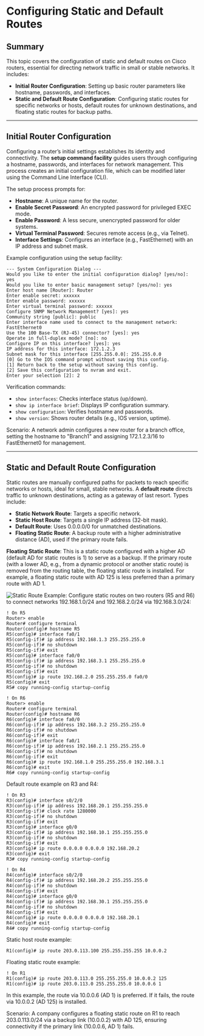 # Configuring Static and Default Routes

## Summary

This topic covers the configuration of static and default routes on Cisco routers, essential for directing network traffic in small or stable networks. It includes:

* **Initial Router Configuration**: Setting up basic router parameters like hostname, passwords, and interfaces.
* **Static and Default Route Configuration**: Configuring static routes for specific networks or hosts, default routes for unknown destinations, and floating static routes for backup paths.

---

## Initial Router Configuration

Configuring a router’s initial settings establishes its identity and connectivity. The **setup command facility** guides users through configuring a hostname, passwords, and interfaces for network management. This process creates an initial configuration file, which can be modified later using the Command Line Interface (CLI).

The setup process prompts for:
- **Hostname**: A unique name for the router.
- **Enable Secret Password**: An encrypted password for privileged EXEC mode.
- **Enable Password**: A less secure, unencrypted password for older systems.
- **Virtual Terminal Password**: Secures remote access (e.g., via Telnet).
- **Interface Settings**: Configures an interface (e.g., FastEthernet) with an IP address and subnet mask.

Example configuration using the setup facility:
```
--- System Configuration Dialog ---
Would you like to enter the initial configuration dialog? [yes/no]: yes
Would you like to enter basic management setup? [yes/no]: yes
Enter host name [Router]: Router
Enter enable secret: xxxxxx
Enter enable password: xxxxxx
Enter virtual terminal password: xxxxxx
Configure SNMP Network Management? [yes]: yes
Community string [public]: public
Enter interface name used to connect to the management network: FastEthernet0
Use the 100 Base-TX (RJ-45) connector? [yes]: yes
Operate in full-duplex mode? [no]: no
Configure IP on this interface? [yes]: yes
IP address for this interface: 172.1.2.3
Subnet mask for this interface [255.255.0.0]: 255.255.0.0
[0] Go to the IOS command prompt without saving this config.
[1] Return back to the setup without saving this config.
[2] Save this configuration to nvram and exit.
Enter your selection [2]: 2
```

Verification commands:
- `show interfaces`: Checks interface status (up/down).
- `show ip interface brief`: Displays IP configuration summary.
- `show configuration`: Verifies hostname and passwords.
- `show version`: Shows router details (e.g., IOS version, uptime).

Scenario: A network admin configures a new router for a branch office, setting the hostname to "Branch1" and assigning 172.1.2.3/16 to FastEthernet0 for management.

---

## Static and Default Route Configuration

Static routes are manually configured paths for packets to reach specific networks or hosts, ideal for small, stable networks. A **default route** directs traffic to unknown destinations, acting as a gateway of last resort. Types include:
- **Static Network Route**: Targets a specific network.
- **Static Host Route**: Targets a single IP address (32-bit mask).
- **Default Route**: Uses 0.0.0.0/0 for unmatched destinations.
- **Floating Static Route**: A backup route with a higher administrative distance (AD), used if the primary route fails.

**Floating Static Route**: This is a static route configured with a higher AD (default AD for static routes is 1) to serve as a backup. If the primary route (with a lower AD, e.g., from a dynamic protocol or another static route) is removed from the routing table, the floating static route is installed. For example, a floating static route with AD 125 is less preferred than a primary route with AD 1.

![Static  Route](https://media.geeksforgeeks.org/wp-content/uploads/20220617220604/rou1.jpg)
Example: Configure static routes on two routers (R5 and R6) to connect networks 192.168.1.0/24 and 192.168.2.0/24 via 192.168.3.0/24:
```
! On R5
Router> enable
Router# configure terminal
Router(config)# hostname R5
R5(config)# interface fa0/1
R5(config-if)# ip address 192.168.1.3 255.255.255.0
R5(config-if)# no shutdown
R5(config-if)# exit
R5(config)# interface fa0/0
R5(config-if)# ip address 192.168.3.1 255.255.255.0
R5(config-if)# no shutdown
R5(config-if)# exit
R5(config)# ip route 192.168.2.0 255.255.255.0 fa0/0
R5(config)# exit
R5# copy running-config startup-config

! On R6
Router> enable
Router# configure terminal
Router(config)# hostname R6
R6(config)# interface fa0/0
R6(config-if)# ip address 192.168.3.2 255.255.255.0
R6(config-if)# no shutdown
R6(config-if)# exit
R6(config)# interface fa0/1
R6(config-if)# ip address 192.168.2.1 255.255.255.0
R6(config-if)# no shutdown
R6(config-if)# exit
R6(config)# ip route 192.168.1.0 255.255.255.0 192.168.3.1
R6(config)# exit
R6# copy running-config startup-config
```

Default route example on R3 and R4:
```
! On R3
R3(config)# interface s0/2/0
R3(config-if)# ip address 192.168.20.1 255.255.255.0
R3(config-if)# clock rate 1280000
R3(config-if)# no shutdown
R3(config-if)# exit
R3(config)# interface g0/0
R3(config-if)# ip address 192.168.10.1 255.255.255.0
R3(config-if)# no shutdown
R3(config-if)# exit
R3(config)# ip route 0.0.0.0 0.0.0.0 192.168.20.2
R3(config)# exit
R3# copy running-config startup-config

! On R4
R4(config)# interface s0/2/0
R4(config-if)# ip address 192.168.20.2 255.255.255.0
R4(config-if)# no shutdown
R4(config-if)# exit
R4(config)# interface g0/0
R4(config-if)# ip address 192.168.30.1 255.255.255.0
R4(config-if)# no shutdown
R4(config-if)# exit
R4(config)# ip route 0.0.0.0 0.0.0.0 192.168.20.1
R4(config)# exit
R4# copy running-config startup-config
```

Static host route example:
```
R1(config)# ip route 203.0.113.100 255.255.255.255 10.0.0.2
```

Floating static route example:
```
! On R1
R1(config)# ip route 203.0.113.0 255.255.255.0 10.0.0.2 125
R1(config)# ip route 203.0.113.0 255.255.255.0 10.0.0.6 1
```
In this example, the route via 10.0.0.6 (AD 1) is preferred. If it fails, the route via 10.0.0.2 (AD 125) is installed.

Scenario: A company configures a floating static route on R1 to reach 203.0.113.0/24 via a backup link (10.0.0.2) with AD 125, ensuring connectivity if the primary link (10.0.0.6, AD 1) fails.